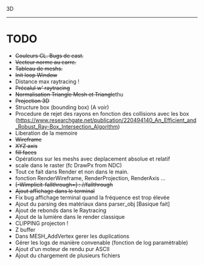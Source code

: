 3D

---

# TODO
- ~~Couleurs CL. Bugs de cast.~~
- ~~Vecteur norme au carre.~~
- ~~Tableau de meshs.~~
- ~~Init loop Window~~
- Distance max raytracing !
- ~~Précalul w' raytracing~~
- ~~Normalisation Triangle Mesh et Triangle~~thu
- ~~Projection 3D~~
- Structure box (bounding box) (A voir)
- Procedure de rejet des rayons en fonction des collisions avec les box (https://www.researchgate.net/publication/220494140_An_Efficient_and_Robust_Ray-Box_Intersection_Algorithm)
- Liberation de la memoire
- ~~Wireframe~~
- ~~XYZ axis~~
- ~~fill faces~~
- Opérations sur les meshs avec deplacement absolue et relatif
- scale dans le raster (fc DrawPx from NDC)
- Tout ce fait dans Render et non dans le main.
- fonction RenderWireframe, RenderProjection, RenderAxis ...
- ~~[-Wimplicit-fallthrough=] : //fallthrough~~
- ~~Ajout affichage dans le terminal~~
- Fix bug affichage terminal quand la fréquence est trop élevée
- Ajout du parsing des matériaux dans parser_obj [Basique fait]
- Ajout de rebonds dans le Raytracing
- Ajout de la lumière dans le render classique
- CLIPPING projecton !
- Z buffer
- Dans MESH_AddVertex gerer les duplications
- Gérer les logs de manière convenable (fonction de log paramètrable)
- Ajout d'un moteur de rendu pur ASCII
- Ajout du chargement de plusieurs fichiers
